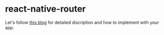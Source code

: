 # react-native-router

Let's follow [this blog](https://www.logisticinfotech.com/blog/react-navigation-routing-react-native/) for detailed discription and how to implement with your app.
